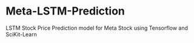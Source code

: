 # Meta-LSTM-Prediction
LSTM Stock Price Prediction model for Meta Stock using Tensorflow and SciKit-Learn

